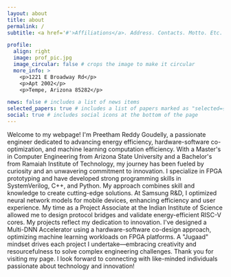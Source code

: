 ```yaml
---
layout: about
title: about
permalink: /
subtitle: <a href='#'>Affiliations</a>. Address. Contacts. Motto. Etc.

profile:
  align: right
  image: prof_pic.jpg
  image_circular: false # crops the image to make it circular
  more_info: >
    <p>1221 E Broadway Rd</p>
    <p>Apt 2002</p>
    <p>Tempe, Arizona 85282</p>

news: false # includes a list of news items
selected_papers: true # includes a list of papers marked as "selected={true}"
social: true # includes social icons at the bottom of the page
---
```


Welcome to my webpage! I'm Preetham Reddy Goudelly, a passionate engineer dedicated to advancing energy efficiency, hardware-software co-optimization, and machine learning computation efficiency. With a Master's in Computer Engineering from Arizona State University and a Bachelor's from Ramaiah Institute of Technology, my journey has been fueled by curiosity and an unwavering commitment to innovation.
I specialize in FPGA prototyping and have developed strong programming skills in SystemVerilog, C++, and Python. My approach combines skill and knowledge to create cutting-edge solutions. At Samsung R&D, I optimized neural network models for mobile devices, enhancing efficiency and user experience. My time as a Project Associate at the Indian Institute of Science allowed me to design protocol bridges and validate energy-efficient RISC-V cores.
My projects reflect my dedication to innovation. I've designed a Multi-DNN Accelerator using a hardware-software co-design approach, optimizing machine learning workloads on FPGA platforms. A "Jugaad" mindset drives each project I undertake—embracing creativity and resourcefulness to solve complex engineering challenges.
Thank you for visiting my page. I look forward to connecting with like-minded individuals passionate about technology and innovation!
